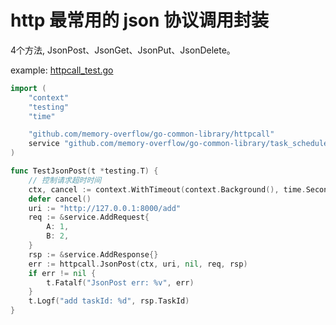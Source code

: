 # http 最常用的 json 协议调用封装
4个方法, JsonPost、JsonGet、JsonPut、JsonDelete。

example: [httpcall_test.go](https://github.com/memory-overflow/go-common-library/blob/main/httpcall/httpcall_test.go)
```go
import (
	"context"
	"testing"
	"time"

	"github.com/memory-overflow/go-common-library/httpcall"
	service "github.com/memory-overflow/go-common-library/task_scheduler/example/add_service"
)

func TestJsonPost(t *testing.T) {
	// 控制请求超时时间
	ctx, cancel := context.WithTimeout(context.Background(), time.Second)
	defer cancel()
	uri := "http://127.0.0.1:8000/add"
	req := &service.AddRequest{
		A: 1,
		B: 2,
	}
	rsp := &service.AddResponse{}
	err := httpcall.JsonPost(ctx, uri, nil, req, rsp)
	if err != nil {
		t.Fatalf("JsonPost err: %v", err)
	}
	t.Logf("add taskId: %d", rsp.TaskId)
}
```